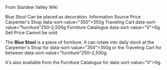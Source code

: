 From Stardew Valley Wiki

Blue Stool Can be placed as decoration. Information Source Price Carpenter's Shop data-sort-value="350"&gt;350g Traveling Cart data-sort-value="furniture"250–2,500g Furniture Catalogue data-sort-value="0"&gt;0g Sell Price Cannot be sold

The **Blue Stool** is a piece of furniture. It can rotate into daily stock at the Carpenter's Shop for data-sort-value="350"&gt;350g or the Traveling Cart for between data-sort-value="furniture"250–2,500g.

It's also available from the Furniture Catalogue for data-sort-value="0"&gt;0g.